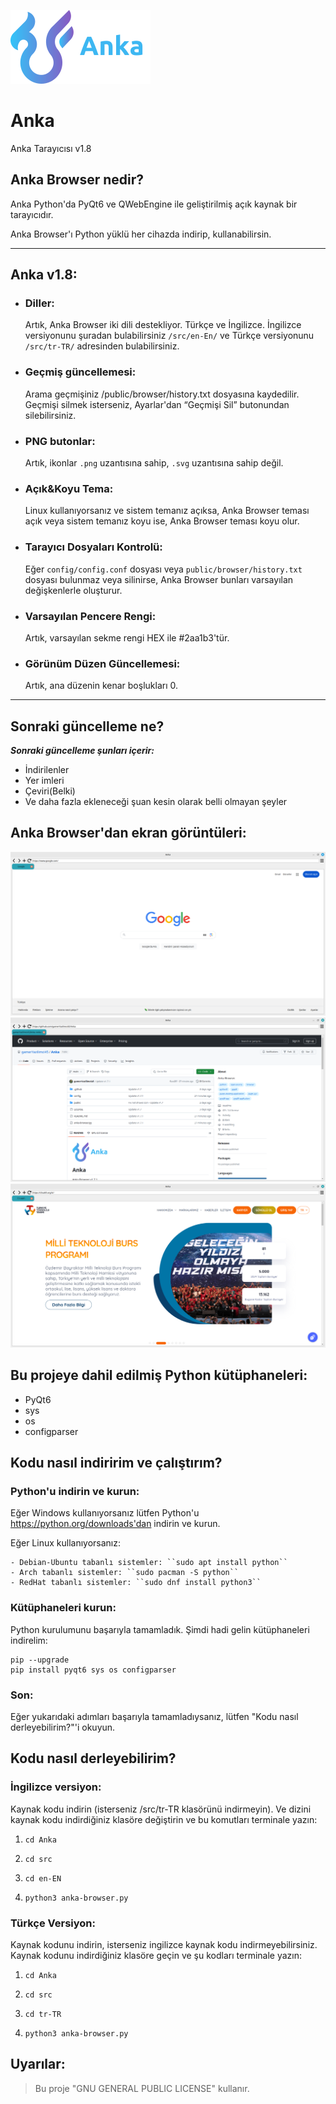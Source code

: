 ![Anka](.github/docs/img/logo.png)
<!-- Bu dosya, İngilizce olan README.md dosyasının Türkçe halidir.-->
# Anka

Anka Tarayıcısı v1.8

## Anka Browser nedir?

Anka Python'da PyQt6 ve QWebEngine ile geliştirilmiş açık kaynak bir tarayıcıdır.

Anka Browser'ı Python yüklü her cihazda indirip, kullanabilirsin.

---

## Anka v1.8:

- ### Diller:
   Artık, Anka Browser iki dili destekliyor. Türkçe ve İngilizce. İngilizce versiyonunu şuradan bulabilirsiniz
  ``/src/en-En/`` ve Türkçe versiyonunu ``/src/tr-TR/`` adresinden bulabilirsiniz.

- ### Geçmiş güncellemesi:
  Arama geçmişiniz /public/browser/history.txt dosyasına kaydedilir. Geçmişi silmek isterseniz, Ayarlar'dan “Geçmişi Sil” butonundan silebilirsiniz.
 
- ### PNG butonlar:
  Artık, ikonlar ``.png`` uzantısına sahip, ``.svg`` uzantısına sahip değil.

- ### Açık&Koyu Tema:
  Linux kullanıyorsanız ve sistem temanız açıksa, Anka Browser teması açık veya sistem temanız koyu ise, Anka Browser teması koyu olur.

- ### Tarayıcı Dosyaları Kontrolü:
  Eğer ``config/config.conf`` dosyası veya ``public/browser/history.txt`` dosyası bulunmaz veya silinirse, Anka Browser bunları varsayılan değişkenlerle oluşturur.

- ### Varsayılan Pencere Rengi:
  Artık, varsayılan sekme rengi HEX ile #2aa1b3'tür.

- ### Görünüm Düzen Güncellemesi:
  Artık, ana düzenin kenar boşlukları 0.

---

## Sonraki güncelleme ne?
***Sonraki güncelleme şunları içerir:***

- İndirilenler
- Yer imleri
- Çeviri(Belki)
- Ve daha fazla ekleneceği şuan kesin olarak belli olmayan şeyler

## Anka Browser'dan ekran görüntüleri:
![Screenshot](./.github/docs/img/image1.png)
![Screenshot2](./.github/docs/img/image2.png)
![Screenshot3](./.github/docs/img/image3.png)

## Bu projeye dahil edilmiş Python kütüphaneleri:

- PyQt6
- sys
- os
- configparser

## Kodu nasıl indiririm ve çalıştırım?
 ### Python'u indirin ve kurun:
   Eğer Windows kullanıyorsanız lütfen Python'u https://python.org/downloads'dan indirin ve kurun.

   Eğer Linux kullanıyorsanız:
    
    - Debian-Ubuntu tabanlı sistemler: ``sudo apt install python``
    - Arch tabanlı sistemler: ``sudo pacman -S python``
    - RedHat tabanlı sistemler: ``sudo dnf install python3``
 ### Kütüphaneleri kurun:
   Python kurulumunu başarıyla tamamladık. Şimdi hadi gelin kütüphaneleri indirelim:
     
    pip --upgrade
    pip install pyqt6 sys os configparser
 ### Son:
   Eğer yukarıdaki adımları başarıyla tamamladıysanız, lütfen "Kodu nasıl derleyebilirim?"'i okuyun.

## Kodu nasıl derleyebilirim?
  ### İngilizce versiyon:
   Kaynak kodu indirin (isterseniz /src/tr-TR klasörünü indirmeyin). Ve dizini kaynak kodu indirdiğiniz klasöre değiştirin ve bu komutları terminale yazın:
    
  1. ``cd Anka``

  2. ``cd src``

  3. ``cd en-EN``

  4. ``python3 anka-browser.py``

  ### Türkçe Versiyon:
  Kaynak kodunu indirin, isterseniz ingilizce kaynak kodu indirmeyebilirsiniz. Kaynak kodunu
  indirdiğiniz klasöre geçin ve şu kodları terminale yazın:

  1. ``cd Anka``

  2. ``cd src``

  3. ``cd tr-TR``

  4. ``python3 anka-browser.py``


## Uyarılar:
> Bu proje "GNU GENERAL PUBLIC LICENSE" kullanır.
